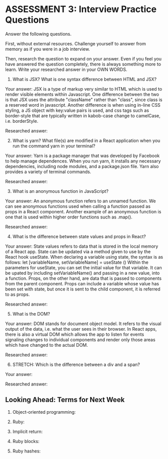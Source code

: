 # ASSESSMENT 3: Interview Practice Questions

Answer the following questions.

First, without external resources. Challenge yourself to answer from memory as if you were in a job interview.

Then, research the question to expand on your answer. Even if you feel you have answered the question completely, there is always something more to learn. Write your researched answer in your OWN WORDS.

1. What is JSX? What is one syntax difference between HTML and JSX?

Your answer: JSX is a type of markup very similar to HTML which is used to render visible elements within Javascript. One difference between the two is that JSX uses the attribute "className" rather than "class", since class is a reserved word in javascript. Another difference is when using in-line CSS styling, a JS object with key:value pairs is used, and css tags such as border-style that are typically written in kabob-case change to camelCase, i.e. borderStyle.

Researched answer:

2. What is yarn? What file(s) are modified in a React application when you run the command yarn in your terminal?

Your answer: Yarn is a package manager that was developed by Facebook to help manage dependences. When you run yarn, it installs any necessary dependencies, including node modules, and a package.json file. Yarn also provides a variety of terminal commands.

Researched answer:

3. What is an anonymous function in JavaScript?

Your answer: An anonymous function refers to an unnamed function. We can see anonymous functions used when calling a function passed as props in a React component. Another example of an anonymous function is one that is used within higher order functions such as .map(). 

Researched answer:

4. What is the difference between state values and props in React?

Your answer: State values refers to data that is stored in the local memory of a React app. State can be updated via a method given to use by the React hook useState. When declaring a variable using state, the syntax is as follows: let [variableName, setVariableName] = useState ()
Within the parameters for useState, you can set the initial value for that variable. It can be upated by including setVariableName() and passing in a new value, into a function.
Props, on the other hand, are data that is passed to components from the parent component. Props can include a variable whose value has been set with state, but once it is sent to the child component, it is referred to as props.

Researched answer:

5. What is the DOM? 

Your answer: DOM stands for document object model. It refers to the visual output of the data, i.e. what the user sees in their browser. In React apps, there is also a virtual DOM which allows the app to listen for events signaling changes to individual components and render only those areas which have changed to the actual DOM.

Researched answer:

6. STRETCH: Which is the difference between a div and a span?

Your answer:

Researched answer:

## Looking Ahead: Terms for Next Week

1. Object-oriented programming:

2. Ruby:

3. Implicit return:

4. Ruby blocks:

5. Ruby hashes:
